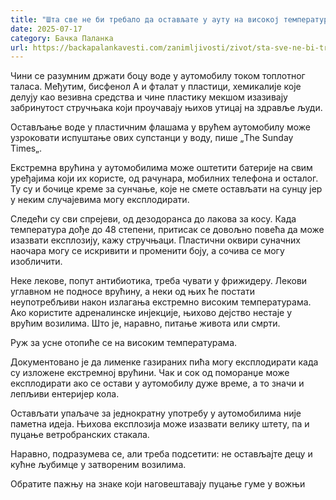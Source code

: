 ```yaml
---
title: "Шта све не би требало да остављате у ауту на високој температури"
date: 2025-07-17
category: Бачка Паланка
url: https://backapalankavesti.com/zanimljivosti/zivot/sta-sve-ne-bi-trebalo-da-ostavljate-u-autu-na-visokoj-temperaturi/
---
```


Чини се разумним држати боцу воде у аутомобилу током топлотног таласа. Међутим, бисфенол А и фталат у пластици, хемикалије које делују као везивна средства и чине пластику мекшом изазивају забринутост стручњака који проучавају њихов утицај на здравље људи.

Остављање воде у пластичним флашама у врућем аутомобилу може узроковати испуштање ових супстанци у воду, пише „The Sunday Times„.

Екстремна врућина у аутомобилима може оштетити батерије на свим уређајима који их користе, од рачунара, мобилних телефона и осталог. Ту су и бочице креме за сунчање, које не смете остављати на сунцу јер у неким случајевима могу експлодирати.

Следећи су сви спрејеви, од дезодоранса до лакова за косу. Када температура дође до 48 степени, притисак се довољно повећа да може изазвати експлозију, кажу стручњаци. Пластични оквири суначних наочара могу се искривити и променити боју, а сочива се могу изобличити.

Неке лекове, попут антибиотика, треба чувати у фрижидеру. Лекови углавном не подносе врућину, а неки од њих ће постати неупотребљиви након излагања екстремно високим температурама. Ако користите адреналинске инјекције, њихово дејство нестаје у врућим возилима. Што је, наравно, питање живота или смрти.

Руж за усне отопиће се на високим температурама.

Документовано је да лименке газираних пића могу експлодирати када су изложене екстремној врућини. Чак и сок од поморанџе може експлодирати ако се остави у аутомобилу дуже време, а то значи и лепљиви ентеријер кола.

Остављати упаљаче за једнократну употребу у аутомобилима није паметна идеја. Њихова експлозија може изазвати велику штету, па и пуцање ветробранских стакала.

Наравно, подразумева се, али треба подсетити: не остављајте децу и кућне љубимце у затвореним возилима.

Обратите пажњу на знаке који наговештавају пуцање гуме у вожњи
